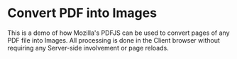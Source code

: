 # Convert PDF into Images
This is a demo of how Mozilla's PDFJS can be used to convert pages of any PDF file into Images. All processing is done in the Client browser without requiring any Server-side involvement or page reloads. 
